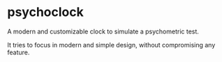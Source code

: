 # psychoclock

A modern and customizable clock to simulate a psychometric test.

It tries to focus in modern and simple design,
without compromising any feature.
